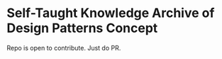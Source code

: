# Self-Taught Knowledge Archive of Design Patterns Concept

Repo is open to contribute. Just do PR.

